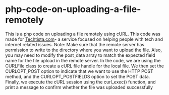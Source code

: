 # php-code-on-uploading-a-file-remotely
This is a php code on uploading a file remotely using cURL.
This code was made for [Techtista.com](url)- a service focused on helping people with tech and internet related issues.
Note: Make sure that the remote server has permission to write to the directory where you want to upload the file. Also, you may need to modify the post_data array to match the expected field name for the file upload in the remote server.
In the code, we are using the CURLFile class to create a cURL file handle for the local file. We then set the CURLOPT_POST option to indicate that we want to use the HTTP POST method, and the CURLOPT_POSTFIELDS option to set the POST data. Finally, we execute the cURL session using the curl_exec() function, and print a message to confirm whether the file was uploaded successfully
